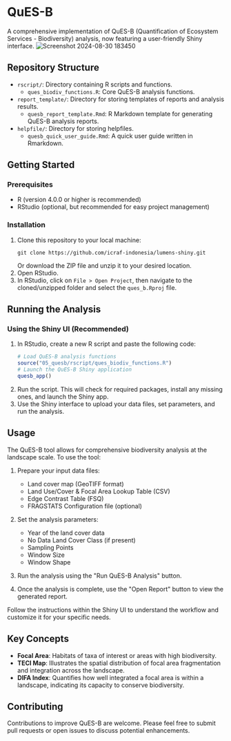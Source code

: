 # QuES-B
A comprehensive implementation of QuES-B (Quantification of Ecosystem Services - Biodiversity) analysis, now featuring a user-friendly Shiny interface.
![Screenshot 2024-08-30 183450](https://github.com/user-attachments/assets/3a52c2de-74d5-4728-b71b-4385472bef8c)


## Repository Structure
- `rscript/`: Directory containing R scripts and functions.
  - `ques_biodiv_functions.R`: Core QuES-B analysis functions.
- `report_template/`: Directory for storing templates of reports and analysis results.
  - `quesb_report_template.Rmd`: R Markdown template for generating QuES-B analysis reports.
- `helpfile/`: Directory for storing helpfiles.
  - `quesb_quick_user_guide.Rmd`: A quick user guide written in Rmarkdown.   

## Getting Started

### Prerequisites
- R (version 4.0.0 or higher is recommended)
- RStudio (optional, but recommended for easy project management)

### Installation
1. Clone this repository to your local machine:
   ```
   git clone https://github.com/icraf-indonesia/lumens-shiny.git
   ```
   Or download the ZIP file and unzip it to your desired location.
2. Open RStudio.
3. In RStudio, click on `File > Open Project`, then navigate to the cloned/unzipped folder and select the `ques_b.Rproj` file.

## Running the Analysis

### Using the Shiny UI (Recommended)
1. In RStudio, create a new R script and paste the following code:
   ```r
   # Load QuES-B analysis functions
   source("05_quesb/rscript/ques_biodiv_functions.R")          
   # Launch the QuES-B Shiny application
   quesb_app()
   ```
2. Run the script. This will check for required packages, install any missing ones, and launch the Shiny app.
3. Use the Shiny interface to upload your data files, set parameters, and run the analysis.

## Usage
The QuES-B tool allows for comprehensive biodiversity analysis at the landscape scale. To use the tool:

1. Prepare your input data files:
   - Land cover map (GeoTIFF format)
   - Land Use/Cover & Focal Area Lookup Table (CSV)
   - Edge Contrast Table (FSQ)
   - FRAGSTATS Configuration file (optional)

2. Set the analysis parameters:
   - Year of the land cover data
   - No Data Land Cover Class (if present)
   - Sampling Points
   - Window Size
   - Window Shape

3. Run the analysis using the "Run QuES-B Analysis" button.

4. Once the analysis is complete, use the "Open Report" button to view the generated report.

Follow the instructions within the Shiny UI to understand the workflow and customize it for your specific needs.

## Key Concepts
- **Focal Area**: Habitats of taxa of interest or areas with high biodiversity.
- **TECI Map**: Illustrates the spatial distribution of focal area fragmentation and integration across the landscape.
- **DIFA Index**: Quantifies how well integrated a focal area is within a landscape, indicating its capacity to conserve biodiversity.

## Contributing
Contributions to improve QuES-B are welcome. Please feel free to submit pull requests or open issues to discuss potential enhancements.
